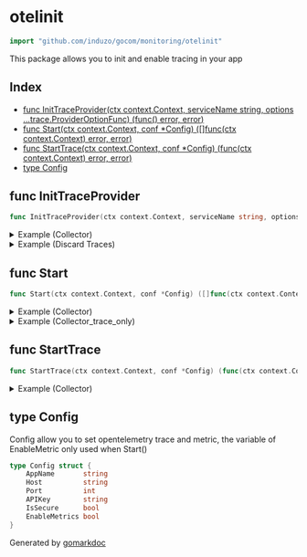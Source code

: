 <!-- Code generated by gomarkdoc. DO NOT EDIT -->

# otelinit

```go
import "github.com/induzo/gocom/monitoring/otelinit"
```

This package allows you to init and enable tracing in your app

## Index

- [func InitTraceProvider(ctx context.Context, serviceName string, options ...trace.ProviderOptionFunc) (func() error, error)](<#func-inittraceprovider>)
- [func Start(ctx context.Context, conf *Config) ([]func(ctx context.Context) error, error)](<#func-start>)
- [func StartTrace(ctx context.Context, conf *Config) (func(ctx context.Context) error, error)](<#func-starttrace>)
- [type Config](<#type-config>)


## func InitTraceProvider

```go
func InitTraceProvider(ctx context.Context, serviceName string, options ...trace.ProviderOptionFunc) (func() error, error)
```

<details><summary>Example (Collector)</summary>
<p>

Initialize a otel trace provider with a collector

```go
package main

import (
	"context"
	"fmt"
	"log"

	"go.opentelemetry.io/otel/exporters/otlp/otlptrace/otlptracegrpc"

	"github.com/induzo/gocom/monitoring/otelinit"
	"github.com/induzo/gocom/monitoring/otelinit/trace"
)

func main() {
	ctx := context.Background()

	shutdown, err := otelinit.InitTraceProvider(
		ctx,
		"simple-gohttp",
		trace.WithGRPCTraceExporter(
			ctx,
			otlptracegrpc.WithEndpoint(fmt.Sprintf("%s:%d", "otlp.nr-data.net", 4317)),
			otlptracegrpc.WithHeaders(map[string]string{"api-key": "123"}),
			otlptracegrpc.WithCompressor("gzip"),
		),
	)
	if err != nil {
		log.Println("failed to initialize opentelemetry")

		return
	}

	defer func() {
		if errS := shutdown(); errS != nil {
			log.Println("failed to shutdown")
		}
	}()

	fmt.Println(err)

}
```

#### Output

```
<nil>
```

</p>
</details>

<details><summary>Example (Discard Traces)</summary>
<p>

Initialize a otel trace provider and discard traces useful for dev

```go
package main

import (
	"context"
	"fmt"
	"io"
	"log"

	"github.com/induzo/gocom/monitoring/otelinit"
	"github.com/induzo/gocom/monitoring/otelinit/trace"
)

func main() {
	ctx := context.Background()

	shutdown, err := otelinit.InitTraceProvider(
		ctx,
		"simple-gohttp",
		trace.WithWriterTraceExporter(io.Discard),
	)
	if err != nil {
		log.Println("failed to initialize opentelemetry")

		return
	}

	defer func() {
		if errS := shutdown(); errS != nil {
			log.Println("failed to shutdown")
		}
	}()

	fmt.Println(err)

}
```

#### Output

```
<nil>
```

</p>
</details>

## func Start

```go
func Start(ctx context.Context, conf *Config) ([]func(ctx context.Context) error, error)
```

<details><summary>Example (Collector)</summary>
<p>

Init and start an otel trace and metric provider with a collector

```go
package main

import (
	"context"
	"fmt"
	"log"

	"github.com/induzo/gocom/monitoring/otelinit"
)

func main() {
	ctx := context.Background()

	shutdowns, err := otelinit.Start(ctx, &otelinit.Config{
		AppName:       "simple-gohttp",
		Host:          "otlp.nr-data.net",
		Port:          4317,
		APIKey:        "123",
		IsSecure:      true,
		EnableMetrics: true,
	})
	if err != nil {
		log.Println("failed to start opentelemetry")

		return
	}

	for _, s := range shutdowns {
		shutdown := s
		defer func() {
			if errS := shutdown(ctx); errS != nil {
				log.Println("failed to shutdown")
			}
		}()
	}

	fmt.Println(err)

}
```

#### Output

```
<nil>
```

</p>
</details>

<details><summary>Example (Collector_trace_only)</summary>
<p>

Init and start an otel trace provider with a collector only

```go
package main

import (
	"context"
	"fmt"
	"log"

	"github.com/induzo/gocom/monitoring/otelinit"
)

func main() {
	ctx := context.Background()

	shutdowns, err := otelinit.Start(ctx, &otelinit.Config{
		AppName:       "simple-gohttp",
		Host:          "otlp.nr-data.net",
		Port:          4317,
		APIKey:        "123",
		IsSecure:      true,
		EnableMetrics: false,
	})
	if err != nil {
		log.Println("failed to start opentelemetry")

		return
	}

	for _, s := range shutdowns {
		shutdown := s
		defer func() {
			if errS := shutdown(ctx); errS != nil {
				log.Println("failed to shutdown")
			}
		}()
	}

	fmt.Println(err)

}
```

#### Output

```
<nil>
```

</p>
</details>

## func StartTrace

```go
func StartTrace(ctx context.Context, conf *Config) (func(ctx context.Context) error, error)
```

<details><summary>Example (Collector)</summary>
<p>

Init and start an otel trace provider with a collector

```go
package main

import (
	"context"
	"fmt"
	"log"

	"github.com/induzo/gocom/monitoring/otelinit"
)

func main() {
	ctx := context.Background()

	shutdown, err := otelinit.StartTrace(ctx, &otelinit.Config{
		AppName:  "simple-gohttp",
		Host:     "otlp.nr-data.net",
		Port:     4317,
		APIKey:   "123",
		IsSecure: true,
	})
	if err != nil {
		log.Println("failed to start opentelemetry")

		return
	}

	defer func() {
		if errS := shutdown(ctx); errS != nil {
			log.Println("failed to shutdown trace")
		}
	}()

	fmt.Println(err)

}
```

#### Output

```
<nil>
```

</p>
</details>

## type Config

Config allow you to set opentelemetry trace and metric, the variable of EnableMetric only used when Start\(\)

```go
type Config struct {
    AppName       string
    Host          string
    Port          int
    APIKey        string
    IsSecure      bool
    EnableMetrics bool
}
```



Generated by [gomarkdoc](<https://github.com/princjef/gomarkdoc>)
